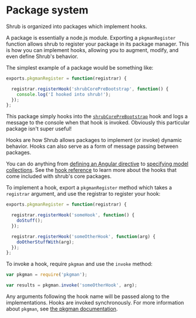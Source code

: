 <h1>Package system</h1>

Shrub is organized into packages which implement hooks.

A package is essentially a node.js module. Exporting a `pkgmanRegister`
function allows shrub to register your package in its package manager. This is
how you can implement hooks, allowing you to augment, modify, and even define
Shrub's behavior.

The simplest example of a package would be something like:

```javascript
exports.pkgmanRegister = function(registrar) {

  registrar.registerHook('shrubCorePreBootstrap', function() {
    console.log('I hooked into shrub!');
  });
};
```

This package simply hooks into the
[`shrubCorePreBootstrap`](../hooks#shrubcoreprebootstrap) hook and logs
a message to the console when that hook is invoked. Obviously this particular
package isn't super useful!

Hooks are how Shrub allows packages to implement (or invoke) dynamic behavior.
Hooks can also serve as a form of message passing between packages.

You can do anything from
[defining an Angular directive](../hooks#shrubangulardirective)
to [specifying model collections](../hooks#shrubormcollections). See the
[hook reference](../hooks) to learn more about the hooks that come
included with shrub's core packages.

To implement a hook, export a `pkgmanRegister` method which takes a `registrar`
argument, and use the registrar to register your hook:

```javascript
exports.pkgmanRegister = function(registrar) {

  registrar.registerHook('someHook', function() {
    doStuff();
  });

  registrar.registerHook('someOtherHook', function(arg) {
    doOtherStuffWith(arg);
  });
};
```

To invoke a hook, require `pkgman` and use the `invoke` method:

```javascript
var pkgman = require('pkgman');

var results = pkgman.invoke('someOtherHook', arg);
```

Any arguments following the hook name will be passed along to the
implementations. Hooks are invoked synchronously. For more information about
`pkgman`, see [the pkgman documentation](../source/client/modules/pkgman/).
